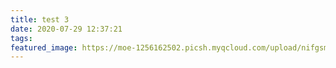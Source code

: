 ```yaml
---
title: test 3
date: 2020-07-29 12:37:21
tags:
featured_image: https://moe-1256162502.picsh.myqcloud.com/upload/nifgsm-sim-adversarial-attack.3778461.15a57ed59e539df0f80aa7ae17f2765e.png
---
```

